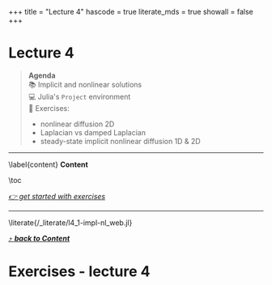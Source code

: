 +++
title = "Lecture 4"
hascode = true
literate_mds = true
showall = false
+++

# Lecture 4

> **Agenda**\
> :books: Implicit and nonlinear solutions\
> :computer: Julia's `Project` environment\
> :construction: Exercises:
> - nonlinear diffusion 2D
> - Laplacian vs damped Laplacian
> - steady-state implicit nonlinear diffusion 1D & 2D

--- 

\label{content}
**Content**

\toc

[_👉 get started with exercises_](#exercises_-_lecture_4)

---

\literate{/_literate/l4_1-impl-nl_web.jl}

[⤴ _**back to Content**_](#content)


# Exercises - lecture 4

<!-- \literate{/_literate/lecture4_ex1_web.jl}

[⤴ _**back to Content**_](#content)

---

\literate{/_literate/lecture4_ex2_web.jl}

[⤴ _**back to Content**_](#content)
 -->
